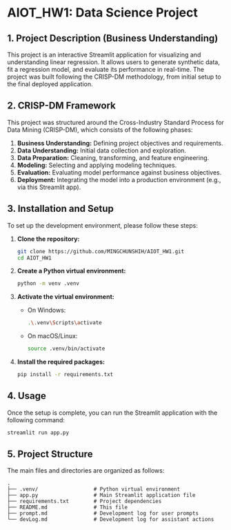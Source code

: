# AIOT_HW1: Data Science Project

## 1. Project Description (Business Understanding)

This project is an interactive Streamlit application for visualizing and understanding linear regression. It allows users to generate synthetic data, fit a regression model, and evaluate its performance in real-time. The project was built following the CRISP-DM methodology, from initial setup to the final deployed application.

## 2. CRISP-DM Framework

This project was structured around the Cross-Industry Standard Process for Data Mining (CRISP-DM), which consists of the following phases:

1.  **Business Understanding:** Defining project objectives and requirements.
2.  **Data Understanding:** Initial data collection and exploration.
3.  **Data Preparation:** Cleaning, transforming, and feature engineering.
4.  **Modeling:** Selecting and applying modeling techniques.
5.  **Evaluation:** Evaluating model performance against business objectives.
6.  **Deployment:** Integrating the model into a production environment (e.g., via this Streamlit app).

## 3. Installation and Setup

To set up the development environment, please follow these steps:

1.  **Clone the repository:**
    ```bash
    git clone https://github.com/MINGCHUNSHIH/AIOT_HW1.git
    cd AIOT_HW1
    ```

2.  **Create a Python virtual environment:**
    ```bash
    python -m venv .venv
    ```

3.  **Activate the virtual environment:**
    *   On Windows:
        ```bash
        .\.venv\Scripts\activate
        ```
    *   On macOS/Linux:
        ```bash
        source .venv/bin/activate
        ```

4.  **Install the required packages:**
    ```bash
    pip install -r requirements.txt
    ```

## 4. Usage

Once the setup is complete, you can run the Streamlit application with the following command:

```bash
streamlit run app.py
```

## 5. Project Structure

The main files and directories are organized as follows:

```
.
├── .venv/                  # Python virtual environment
├── app.py                  # Main Streamlit application file
├── requirements.txt        # Project dependencies
├── README.md               # This file
├── prompt.md               # Development log for user prompts
└── devLog.md               # Development log for assistant actions
```
